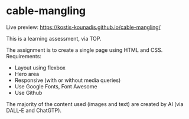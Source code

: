 # cable-mangling

Live preview: https://kostis-kounadis.github.io/cable-mangling/

This is a learning assessment, via TOP.

The assignment is to create a single page using HTML and CSS.
Requirements:
- Layout using flexbox
- Hero area
- Responsive (with or without media queries)
- Use Google Fonts, Font Awesome
- Use Github

The majority of the content used (images and text) are created by AI (via DALL-E and ChatGTP).

